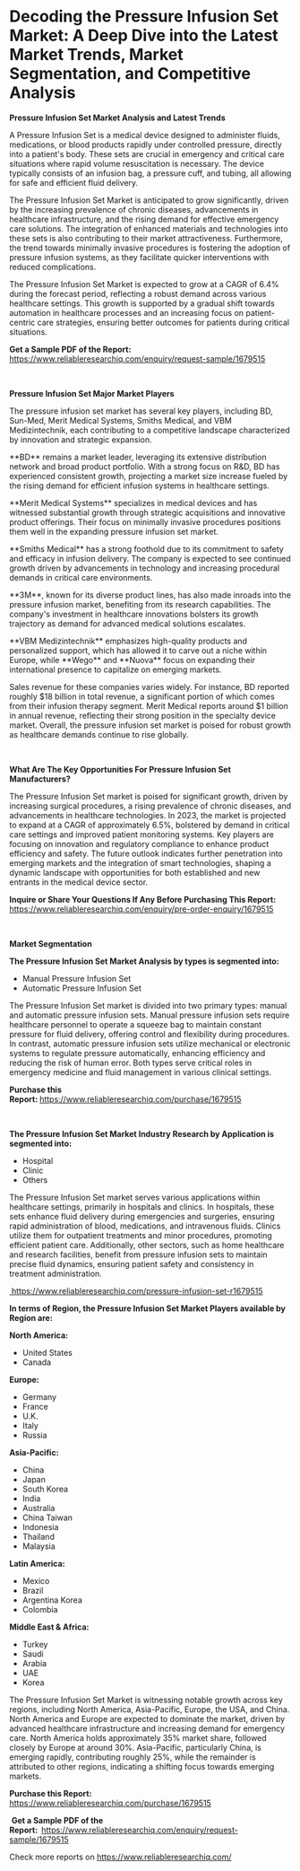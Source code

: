 <p><h1>Decoding the Pressure Infusion Set Market: A Deep Dive into the Latest Market Trends, Market Segmentation, and Competitive Analysis</h1></p><p><strong>Pressure Infusion Set Market Analysis and Latest Trends</strong></p>
<p><p>A Pressure Infusion Set is a medical device designed to administer fluids, medications, or blood products rapidly under controlled pressure, directly into a patient's body. These sets are crucial in emergency and critical care situations where rapid volume resuscitation is necessary. The device typically consists of an infusion bag, a pressure cuff, and tubing, all allowing for safe and efficient fluid delivery.</p><p>The Pressure Infusion Set Market is anticipated to grow significantly, driven by the increasing prevalence of chronic diseases, advancements in healthcare infrastructure, and the rising demand for effective emergency care solutions. The integration of enhanced materials and technologies into these sets is also contributing to their market attractiveness. Furthermore, the trend towards minimally invasive procedures is fostering the adoption of pressure infusion systems, as they facilitate quicker interventions with reduced complications.</p><p>The Pressure Infusion Set Market is expected to grow at a CAGR of 6.4% during the forecast period, reflecting a robust demand across various healthcare settings. This growth is supported by a gradual shift towards automation in healthcare processes and an increasing focus on patient-centric care strategies, ensuring better outcomes for patients during critical situations.</p></p>
<p><strong>Get a Sample PDF of the Report:&nbsp;</strong> <a href="https://www.reliableresearchiq.com/enquiry/request-sample/1679515?utm_campaign=1834&utm_medium=2&utm_source=Github&utm_content=ia&utm_term=28122024&utm_id=pressure-infusion-set">https://www.reliableresearchiq.com/enquiry/request-sample/1679515</a></p>
<p>&nbsp;</p>
<p><strong>Pressure Infusion Set Major Market Players</strong></p>
<p><p>The pressure infusion set market has several key players, including BD, Sun-Med, Merit Medical Systems, Smiths Medical, and VBM Medizintechnik, each contributing to a competitive landscape characterized by innovation and strategic expansion.</p><p>**BD** remains a market leader, leveraging its extensive distribution network and broad product portfolio. With a strong focus on R&D, BD has experienced consistent growth, projecting a market size increase fueled by the rising demand for efficient infusion systems in healthcare settings.</p><p>**Merit Medical Systems** specializes in medical devices and has witnessed substantial growth through strategic acquisitions and innovative product offerings. Their focus on minimally invasive procedures positions them well in the expanding pressure infusion set market.</p><p>**Smiths Medical** has a strong foothold due to its commitment to safety and efficacy in infusion delivery. The company is expected to see continued growth driven by advancements in technology and increasing procedural demands in critical care environments.</p><p>**3M**, known for its diverse product lines, has also made inroads into the pressure infusion market, benefiting from its research capabilities. The company's investment in healthcare innovations bolsters its growth trajectory as demand for advanced medical solutions escalates.</p><p>**VBM Medizintechnik** emphasizes high-quality products and personalized support, which has allowed it to carve out a niche within Europe, while **Wego** and **Nuova** focus on expanding their international presence to capitalize on emerging markets.</p><p>Sales revenue for these companies varies widely. For instance, BD reported roughly $18 billion in total revenue, a significant portion of which comes from their infusion therapy segment. Merit Medical reports around $1 billion in annual revenue, reflecting their strong position in the specialty device market. Overall, the pressure infusion set market is poised for robust growth as healthcare demands continue to rise globally.</p></p>
<p>&nbsp;</p>
<p><strong>What Are The Key Opportunities For Pressure Infusion Set Manufacturers?</strong></p>
<p><p>The Pressure Infusion Set market is poised for significant growth, driven by increasing surgical procedures, a rising prevalence of chronic diseases, and advancements in healthcare technologies. In 2023, the market is projected to expand at a CAGR of approximately 6.5%, bolstered by demand in critical care settings and improved patient monitoring systems. Key players are focusing on innovation and regulatory compliance to enhance product efficiency and safety. The future outlook indicates further penetration into emerging markets and the integration of smart technologies, shaping a dynamic landscape with opportunities for both established and new entrants in the medical device sector.</p></p>
<p><strong>Inquire or Share Your Questions If Any Before Purchasing This Report:</strong> <a href="https://www.reliableresearchiq.com/enquiry/pre-order-enquiry/1679515?utm_campaign=1834&utm_medium=2&utm_source=Github&utm_content=ia&utm_term=28122024&utm_id=pressure-infusion-set">https://www.reliableresearchiq.com/enquiry/pre-order-enquiry/1679515</a></p>
<p>&nbsp;</p>
<p><strong>Market Segmentation</strong></p>
<p><strong>The Pressure Infusion Set Market Analysis by types is segmented into:</strong></p>
<p><ul><li>Manual Pressure Infusion Set</li><li>Automatic Pressure Infusion Set</li></ul></p>
<p><p>The Pressure Infusion Set market is divided into two primary types: manual and automatic pressure infusion sets. Manual pressure infusion sets require healthcare personnel to operate a squeeze bag to maintain constant pressure for fluid delivery, offering control and flexibility during procedures. In contrast, automatic pressure infusion sets utilize mechanical or electronic systems to regulate pressure automatically, enhancing efficiency and reducing the risk of human error. Both types serve critical roles in emergency medicine and fluid management in various clinical settings.</p></p>
<p><strong>Purchase this Report:&nbsp;</strong><a href="https://www.reliableresearchiq.com/purchase/1679515?utm_campaign=1834&utm_medium=2&utm_source=Github&utm_content=ia&utm_term=28122024&utm_id=pressure-infusion-set">https://www.reliableresearchiq.com/purchase/1679515</a></p>
<p>&nbsp;</p>
<p><strong>The Pressure Infusion Set Market Industry Research by Application is segmented into:</strong></p>
<p><ul><li>Hospital</li><li>Clinic</li><li>Others</li></ul></p>
<p><p>The Pressure Infusion Set market serves various applications within healthcare settings, primarily in hospitals and clinics. In hospitals, these sets enhance fluid delivery during emergencies and surgeries, ensuring rapid administration of blood, medications, and intravenous fluids. Clinics utilize them for outpatient treatments and minor procedures, promoting efficient patient care. Additionally, other sectors, such as home healthcare and research facilities, benefit from pressure infusion sets to maintain precise fluid dynamics, ensuring patient safety and consistency in treatment administration.</p></p>
<p><a href="https://www.reliableresearchiq.com/pressure-infusion-set-r1679515?utm_campaign=1834&utm_medium=2&utm_source=Github&utm_content=ia&utm_term=28122024&utm_id=pressure-infusion-set">&nbsp;https://www.reliableresearchiq.com/pressure-infusion-set-r1679515</a></p>
<p><strong>In terms of Region, the Pressure Infusion Set Market Players available by Region are:</strong></p>
<p>
    <p> <strong> North America: </strong>
        <ul>
            <li>United States</li>
            <li>Canada</li>
        </ul>
        </p> 
    <p> <strong> Europe: </strong>
        <ul>
            <li>Germany</li>
            <li>France</li>
            <li>U.K.</li>
            <li>Italy</li>
            <li>Russia</li>
        </ul>
        </p> 
    <p> <strong> Asia-Pacific: </strong>
        <ul>
            <li>China</li>
            <li>Japan</li>
            <li>South Korea</li>
            <li>India</li>
            <li>Australia</li>
            <li>China Taiwan</li>
            <li>Indonesia</li>
            <li>Thailand</li>
            <li>Malaysia</li>
        </ul>
        </p> 
    <p> <strong> Latin America: </strong>
        <ul>
            <li>Mexico</li>
            <li>Brazil</li>
            <li>Argentina Korea</li>
            <li>Colombia</li>
        </ul>
        </p> 
    <p> <strong> Middle East & Africa: </strong>
        <ul>
            <li>Turkey</li>
            <li>Saudi</li>
            <li>Arabia</li>
            <li>UAE</li>
            <li>Korea</li>
        </ul>
    </p>
    </p>
<p><p>The Pressure Infusion Set Market is witnessing notable growth across key regions, including North America, Asia-Pacific, Europe, the USA, and China. North America and Europe are expected to dominate the market, driven by advanced healthcare infrastructure and increasing demand for emergency care. North America holds approximately 35% market share, followed closely by Europe at around 30%. Asia-Pacific, particularly China, is emerging rapidly, contributing roughly 25%, while the remainder is attributed to other regions, indicating a shifting focus towards emerging markets.</p></p>
<p><strong>Purchase this Report: </strong><a href="https://www.reliableresearchiq.com/purchase/1679515?utm_campaign=1834&utm_medium=2&utm_source=Github&utm_content=ia&utm_term=28122024&utm_id=pressure-infusion-set">https://www.reliableresearchiq.com/purchase/1679515</a></p>
<p>&nbsp;<strong>Get a Sample PDF of the Report:&nbsp;&nbsp;</strong><a href="https://www.reliableresearchiq.com/enquiry/request-sample/1679515?utm_campaign=1834&utm_medium=2&utm_source=Github&utm_content=ia&utm_term=28122024&utm_id=pressure-infusion-set">https://www.reliableresearchiq.com/enquiry/request-sample/1679515</a></p>
<p><strong></strong></p>
<p>Check more reports on <a href="https://www.reliableresearchiq.com/?utm_campaign=1834&utm_medium=2&utm_source=Github&utm_content=ia&utm_term=28122024&utm_id=pressure-infusion-set">https://www.reliableresearchiq.com/</a></p>